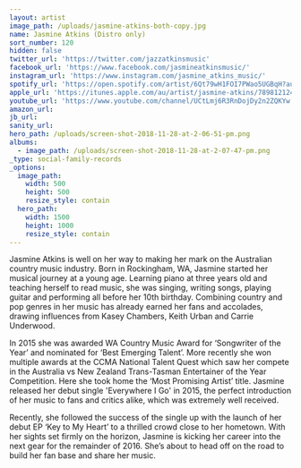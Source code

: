 ```yaml
---
layout: artist
image_path: /uploads/jasmine-atkins-both-copy.jpg
name: Jasmine Atkins (Distro only)
sort_number: 120
hidden: false
twitter_url: 'https://twitter.com/jazzatkinsmusic'
facebook_url: 'https://www.facebook.com/jasmineatkinsmusic/'
instagram_url: 'https://www.instagram.com/jasmine_atkins_music/'
spotify_url: 'https://open.spotify.com/artist/6Qt79wH1FOI7PWao5UGBqH?autoplay=true&v=A'
apple_url: 'https://itunes.apple.com/au/artist/jasmine-atkins/789812124'
youtube_url: 'https://www.youtube.com/channel/UCtLmj6R3RnDojDy2n2ZQKYw'
amazon_url:
jb_url:
sanity_url:
hero_path: /uploads/screen-shot-2018-11-28-at-2-06-51-pm.png
albums:
  - image_path: /uploads/screen-shot-2018-11-28-at-2-07-47-pm.png
_type: social-family-records
_options:
  image_path:
    width: 500
    height: 500
    resize_style: contain
  hero_path:
    width: 1500
    height: 1000
    resize_style: contain
---
```


Jasmine Atkins is well on her way to making her mark on the Australian country music industry. Born in Rockingham, WA, Jasmine started her musical journey at a young age. Learning piano at three years old and teaching herself to read music, she was singing, writing songs, playing guitar and performing all before her 10th birthday. Combining country and pop genres in her music has already earned her fans and accolades, drawing influences from Kasey Chambers, Keith Urban and Carrie Underwood.

​In 2015 she was awarded WA Country Music Award for ‘Songwriter of the Year’ and nominated for ‘Best Emerging Talent’. More recently she won multiple awards at the CCMA National Talent Quest which saw her compete in the Australia vs New Zealand Trans-Tasman Entertainer of the Year Competition. Here she took home the ‘Most Promising Artist’ title. Jasmine released her debut single 'Everywhere I Go' in 2015, the perfect introduction of her music to fans and critics alike, which was extremely well received.

Recently, she followed the success of the single up with the launch of her debut EP ‘Key to My Heart’ to a thrilled crowd close to her hometown. With her sights set firmly on the horizon, Jasmine is kicking her career into the next gear for the remainder of 2016. She’s about to head off on the road to build her fan base and share her music.